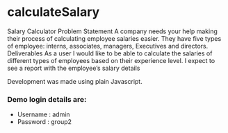 # calculateSalary
Salary Calculator  Problem Statement A company needs your help making their process of calculating employee salaries easier. They have five types of employee: interns, associates, managers, Executives and directors.  Deliverables As a user I would like to be able to calculate the salaries of different types of employees based on their experience level. I expect to see a report with the employee’s salary details

Development was made using plain Javascript.

### Demo login details are:
* Username : admin
* Password : group2
